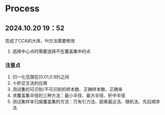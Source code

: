 # Process
## 2024.10.20 19：52
完成了CCA的大体，fit方法需要修改
1. 选择中心点时需要选择不在覆盖集中的点

### 注意点
1. 归一化范围在[0.01,0.99]之间
2. 十折交叉法的应用
3. 测试集的可识别/不可识别的样本数、正确样本数、正确率
4. 求覆盖集半径的三种方法：最小半径、最大半径、折中半径
5. 测试集样本归属覆盖集的方法：万有引力法、距离最近法、随机法、先后顺序法